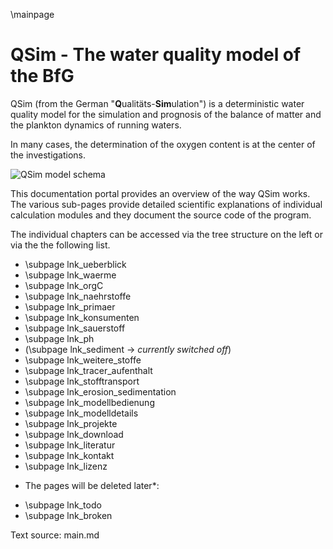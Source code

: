 \mainpage 

<h1>QSim - The water quality model of the BfG</h1>

QSim (from the German "<strong>Q</strong>ualitäts-<strong>Sim</strong>ulation")
is a deterministic water quality model for the simulation and prognosis
of the balance of matter and the plankton dynamics of running waters.

In many cases, the determination of the oxygen content is at the center of the
investigations.

![QSim model schema](qsim_processes.png "")

This documentation portal provides an overview of the way QSim works.
The various sub-pages provide detailed scientific explanations of 
individual calculation modules and they document the source code of the program.

The individual chapters can be accessed via the tree structure on the left or 
via the the following list.
- \subpage lnk_ueberblick
- \subpage lnk_waerme 
- \subpage lnk_orgC
- \subpage lnk_naehrstoffe
- \subpage lnk_primaer
- \subpage lnk_konsumenten
- \subpage lnk_sauerstoff
- \subpage lnk_ph
- (\subpage lnk_sediment -> _currently switched off_)
- \subpage lnk_weitere_stoffe
- \subpage lnk_tracer_aufenthalt
- \subpage lnk_stofftransport
- \subpage lnk_erosion_sedimentation
- \subpage lnk_modellbedienung
- \subpage lnk_modelldetails
- \subpage lnk_projekte
- \subpage lnk_download
- \subpage lnk_literatur
- \subpage lnk_kontakt
- \subpage lnk_lizenz

* The pages will be deleted later*:
- \subpage lnk_todo
- \subpage lnk_broken


Text source: main.md


<!-- aus Datei readme.md -->
